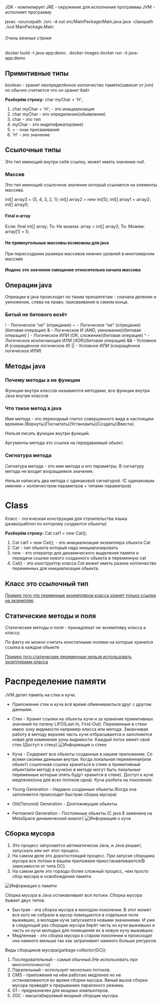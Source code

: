 JDK - компилирует
JRE - окружение для исполнения программы
JVM - исполняет программу

javac -sourcepath ./src -d out src/MainPackage/Main.java
java -classpath ./out  MainPackage.Main


###### Очень важные строки
docker build -t java-app:demo .
docker images
docker run -it java-app:demo

## Примитивные типы

boolean - хранит неопределённое колличество памяти(зависит от jvm) но обычно считается что он хранит байт

**Разберём строку:**
char myChar = 'H';
1. char myChar = 'H'; - это инициализация
2. char myChar - это определение(обьявление)
3. char - это тип
4. myChar - это индетификатор(имя)
5. = - знак присваивания
6. 'H' - это значение

## Ссылочные типы

Это тип имеющий внутри себя ссылку, может иметь значение null.

### Массив 
Это тип имеющий ссылочное значение который ссылается на элементы массива.

int[] array3 = {5, 4, 3, 2, 1};
int[] array2 = new int[5];
int[] array1 = array2;
int[] array0;

#### Final и array 
Если: final int[] array;
То:  Не можем: array = int[] array2;
То:  Можем: array[1] = 5;

#### Не прямоугольные массивы возможны для java

При пересоздании размера массивов нижних уровней в многомерном массиве

#### Индекс это значение смещение относительно начала массива

## Операции java

Опреации в java происходит по таким приоритетам - сначала деление и умножение, слева на право, присваивание в самом конце.

### Битый не битового везёт

! - Логическое “не” (отрицание)
~ - Логическое “не” (отрицание) (битовая операция)
& - Логическое И (AND, умножение)(битовая операция)
| - Логическое ИЛИ (OR, сложение)(битовая операция)
^ - Логическое исключающее ИЛИ (XOR)(битовая операция)
&& - Условное И (сокращённое логическое И)
|| - Условное ИЛИ (сокращённое логическое ИЛИ)

## Методы java

### Почему методы а не функции
Функции внутри классов называются методами, все функции внутри Java внутри классов

### Что такое метод в java

Имя метода - это переходный глагол совершенного вида в настоящем времени.(Вернуть)(Посчитать)(Установить)(Создать)(Ввести).

Нельзя писать функции внутри функций.

Аргументы метода это ссылка на передаваемый обьект.

### Сигнатура метода

Сигнатура метода - это имя метода и его параметры. В сигнатуру метода не входит возращаемое значение. 

Нельзя написать два метода с одинаковой сигнатурой. (С одинаковым именем + колличеством параметров + типами параметров)

# Class
Класс - логическая конструкция для строительства языка джава(шаблон по которому создаются обьекты)

**Разберём строку:**
Cat cat1 = new Cat();
1. Cat cat1 = new Cat(); - это инициализация экземпляра обьекта Cat
2. Cat - тип обьекта который надо инициализировать
3. new - это оператор для динамического выделения памяти и передачи ссылки нового созданного обьекта в переменную cat
4. Cat() - это конструктор класса Cat может иметь разное колличество переменных для инициализации обьекта.

## Класс это ссылочный тип

[Пример того что перменные экземпляров класса хранят только ссылки на экземпляр](Lesson003/Ex002/src/Main.java)

## Статические методы и поля

Статические методы и поля - принадлекат не экземпляру класса а классу.

По факту их можно считать констатными полями на которые хранится ссылка в каждом обьекте

[Пример того статические переменные нельзя использовать экзеплярами класса](Lesson003/Ex003/src/Main.java)

# Распределение памяти

JVM делит память на стки и кучи.

- Приложение стек и куча всё время обмениваються друг с другом данными.

- Стек - Хранит ссылки на обьекты кучи и за хранение примитивных значений по патену LIFO(Last-In, First-Out). Переменные в стеки имею зону видимости например класса или метода. Заканчивая работу в методу верхняя часть кучи отбрасывается и заполняется новая для изменения зоны видимости. Каждый поток имеет свой стек.(Доступ к стеку)
![Информация о стеке](1.png)
- Куча - Содержит все обьекты созданные в нашем приложении. Со всеми своими данными внутри. Когда локальная переменная(или обьект) ссылочная ссылка храниться в стеке а примитивный обьект(или метод) в куче(но в методе могут быть локальные переменные которые опять будут хранится в стеке).
Доступ к куче медленее(она для всех потоков одна).
Куча разбита на поколения:
- Young Generation - Недавно созданные обьекты.(Когда она заполняется происходит быстрая сборка мусора)
- Old(Tenured) Generation - Долгоживущие обьекты.
- Permanent Generation - Постоянные обьекты.(С java 8 заменена на MetaSpace динамический аналог)
![Информация о куче](2.png)

## Сборка мусора

1. Это процесс запускается автоматически Java, и Java решает, запускать или нет этот процесс.
2. На самом деле это дорогостоящий процесс. При запуске сборщика мусора все потоки в вашем приложеии приостанавливаются(В зависимости от типа GC).
3. На самом деле это гораздо более сложный процесс, чем просто сбор мусора и освобождение памяти.

![Информация о памяти](3.png)

Сборка мусора в Java останавливает все потоки. Сборка мусора бывает двух типов.
- Быстрая - эта сборка мусора в молодом поколении. В этот момет все кого не собрали в мусор помещаются в отдельное поле выживших, а молодая куча запускается новыми значениями. И уже в следующий раз сборщик мусора берёт часть из кучи выживших и часть из кучи молодых для помещения их в новую кучу выживших.
- Медленная - это сборка мусора в старом поколении и происходит она намного меньше так как затрачивает намного больше ресурсов. 

Виды сборщиков мусора(garbage collector(GC)): 
1. Последовательный - самый обычный.(Не использовать при многопоточности)
2. Паралельный - использует несколько потоков.
3. CMS - приложения на нём работаю медленее но не останавливаются во время сборки мусора. Явный вызов сборки мусора приведёт к прерыванию параленого режима.
4. G1 - предназначен для мощных компьютеров.
5. ZGC - масштабируемый мощный сборщик мусора.

